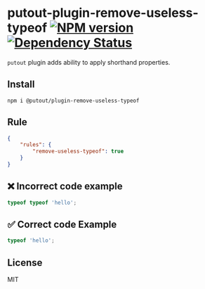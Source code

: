 # putout-plugin-remove-useless-typeof [![NPM version][NPMIMGURL]][NPMURL] [![Dependency Status][DependencyStatusIMGURL]][DependencyStatusURL]

[NPMIMGURL]:                https://img.shields.io/npm/v/@putout/plugin-remove-useless-typeof.svg?style=flat&longCache=true
[NPMURL]:                   https://npmjs.org/package/@putout/plugin-remove-useless-typeof"npm"

[DependencyStatusURL]:      https://david-dm.org/coderaiser/putout?path=packages/plugin-remove-useless-typeof
[DependencyStatusIMGURL]:   https://david-dm.org/coderaiser/putout.svg?path=packages/plugin-remove-useless-typeof

`putout` plugin adds ability to apply shorthand properties.

## Install

```
npm i @putout/plugin-remove-useless-typeof
```

## Rule

```json
{
    "rules": {
        "remove-useless-typeof": true
    }
}
```

## ❌ Incorrect code example

```js
typeof typeof 'hello';
```

## ✅ Correct code Example

```js
typeof 'hello';
```

## License

MIT

